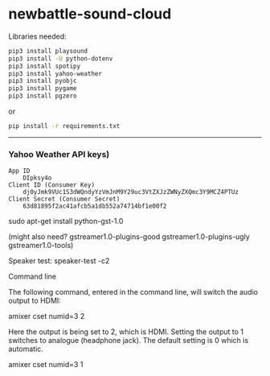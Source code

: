 # newbattle-sound-cloud

Libraries needed:
```sh
pip3 install playsound
pip3 install -U python-dotenv
pip3 install spotipy
pip3 install yahoo-weather
pip3 install pyobjc
pip3 install pygame
pip3 install pgzero
```
or

```sh
pip install -r requirements.txt
```

---

### Yahoo Weather API keys)
```
App ID
    DIpksy4o
Client ID (Consumer Key)
    dj0yJmk9VUc1S3dWQndyYzVmJnM9Y29uc3VtZXJzZWNyZXQmc3Y9MCZ4PTUz
Client Secret (Consumer Secret)
    63d81895f2ac41afcb5a1db552a74714bf1e00f2
```


sudo apt-get install python-gst-1.0

(might also need? gstreamer1.0-plugins-good gstreamer1.0-plugins-ugly gstreamer1.0-tools)

Speaker test:
speaker-test -c2


Command line

The following command, entered in the command line, will switch the audio output to HDMI:

amixer cset numid=3 2

Here the output is being set to 2, which is HDMI. Setting the output to 1 switches to analogue (headphone jack). The default setting is 0 which is automatic.

amixer cset numid=3 1
